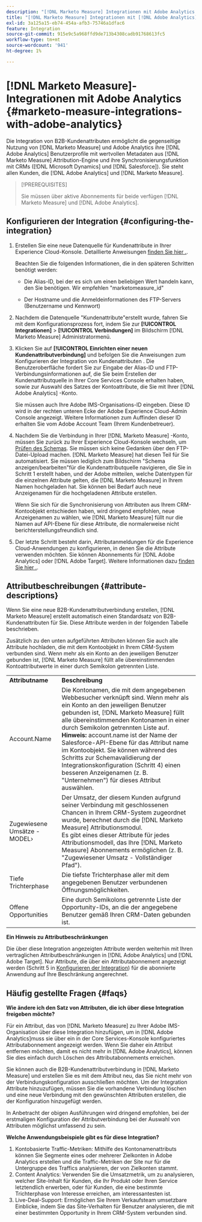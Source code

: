 ```yaml
---
description: "[!DNL Marketo Measure] Integrationen mit Adobe Analytics - [!DNL Marketo Measure]"
title: "[!DNL Marketo Measure] Integrationen mit [!DNL Adobe Analytics]"
exl-id: 3a125a15-eb74-454a-afb3-75746a1dfac6
feature: Integration
source-git-commit: 915e9c5a968ffd9de713b4308cadb91768613fc5
workflow-type: tm+mt
source-wordcount: '941'
ht-degree: 1%

---
```


# [!DNL Marketo Measure]-Integrationen mit Adobe Analytics {#marketo-measure-integrations-with-adobe-analytics}

Die Integration von B2B-Kundenattributen ermöglicht die gegenseitige Nutzung von [!DNL Marketo Measure] und Adobe Analytics ihre [!DNL Adobe Analytics] Benutzerprofile mit wertvollen Metadaten aus [!DNL Marketo Measure] Attribution-Engine und ihre Synchronisierungsfunktion mit CRMs ([!DNL Microsoft Dynamics] und [!DNL Salesforce]). Sie steht allen Kunden, die [!DNL Adobe Analytics] und [!DNL Marketo Measure].

>[!PREREQUISITES]
>
>Sie müssen über aktive Abonnements für beide verfügen [!DNL Marketo Measure] und [!DNL Adobe Analytics].

## Konfigurieren der Integration {#configuring-the-integration}

1. Erstellen Sie eine neue Datenquelle für Kundenattribute in Ihrer Experience Cloud-Konsole. Detaillierte Anweisungen [finden Sie hier .](https://experienceleague.adobe.com/docs/core-services/interface/services/customer-attributes/t-crs-usecase.html?lang=de).

   Beachten Sie die folgenden Informationen, die in den späteren Schritten benötigt werden:

   * Die Alias-ID, bei der es sich um einen beliebigen Wert handeln kann, den Sie benötigen. Wir empfehlen &quot;marketomeasure_id&quot;

   * Der Hostname und die Anmeldeinformationen des FTP-Servers (Benutzername und Kennwort)

1. Nachdem die Datenquelle &quot;Kundenattribute&quot;erstellt wurde, fahren Sie mit dem Konfigurationsprozess fort, indem Sie zur **[!UICONTROL Integrationen]** > **[!UICONTROL Verbindungen]** im Bildschirm [!DNL Marketo Measure] Administratormenü.

1. Klicken Sie auf **[!UICONTROL Einrichten einer neuen Kundenattributverbindung]** und befolgen Sie die Anweisungen zum Konfigurieren der Integration von Kundenattributen . Die Benutzeroberfläche fordert Sie zur Eingabe der Alias-ID und FTP-Verbindungsinformationen auf, die Sie beim Erstellen der Kundenattributquelle in Ihrer Core Services Console erhalten haben, sowie zur Auswahl des Satzes der Kontoattribute, die Sie mit Ihrer [!DNL Adobe Analytics] -Konto.

   Sie müssen auch Ihre Adobe IMS-Organisations-ID eingeben. Diese ID wird in der rechten unteren Ecke der Adobe Experience Cloud-Admin Console angezeigt. Weitere Informationen zum Auffinden dieser ID erhalten Sie vom Adobe Account Team (Ihrem Kundenbetreuer).

1. Nachdem Sie die Verbindung in Ihrer [!DNL Marketo Measure] -Konto, müssen Sie zurück zu Ihrer Experience Cloud-Konsole wechseln, um [Prüfen des Schemas](https://experienceleague.adobe.com/docs/core-services/interface/services/customer-attributes/validate-schema.html?lang=en). Sie müssen sich keine Gedanken über den FTP-Datei-Upload machen. [!DNL Marketo Measure] hat diesen Teil für Sie automatisiert. Sie müssen lediglich zum Bildschirm &quot;Schema anzeigen/bearbeiten&quot;für die Kundenattributquelle navigieren, die Sie in Schritt 1 erstellt haben, und der Adobe mitteilen, welche Datentypen für die einzelnen Attribute gelten, die [!DNL Marketo Measure] in Ihrem Namen hochgeladen hat. Sie können bei Bedarf auch neue Anzeigenamen für die hochgeladenen Attribute erstellen.

   Wenn Sie sich für die Synchronisierung von Attributen aus Ihrem CRM-Kontoobjekt entschieden haben, wird dringend empfohlen, neue Anzeigenamen zu wählen, wie [!DNL Marketo Measure] füllt nur die Namen auf API-Ebene für diese Attribute, die normalerweise nicht berichterstellungsfreundlich sind.

1. Der letzte Schritt besteht darin, Attributanmeldungen für die Experience Cloud-Anwendungen zu konfigurieren, in denen Sie die Attribute verwenden möchten. Sie können Abonnements für [!DNL Adobe Analytics] oder [!DNL Adobe Target].  Weitere Informationen dazu [finden Sie hier .](https://experienceleague.adobe.com/docs/core-services/interface/customer-attributes/subscription.html).

## Attributbeschreibungen {#attribute-descriptions}

Wenn Sie eine neue B2B-Kundenattributverbindung erstellen, [!DNL Marketo Measure] erstellt automatisch einen Standardsatz von B2B-Kundenattributen für Sie. Diese Attribute werden in der folgenden Tabelle beschrieben.

Zusätzlich zu den unten aufgeführten Attributen können Sie auch alle Attribute hochladen, die mit dem Kontoobjekt in Ihrem CRM-System verbunden sind. Wenn mehr als ein Konto an den jeweiligen Benutzer gebunden ist, [!DNL Marketo Measure] füllt alle übereinstimmenden Kontoattributwerte in einer durch Semikolon getrennten Liste.

<table> 
 <colgroup> 
  <col> 
  <col> 
 </colgroup> 
 <tbody> 
  <tr> 
   <td><b>Attributname</b></td> 
   <td><b>Beschreibung</b></td>
  </tr> 
  <tr> 
   <td>Account.Name</td> 
   <td>Die Kontonamen, die mit dem angegebenen Webbesucher verknüpft sind. Wenn mehr als ein Konto an den jeweiligen Benutzer gebunden ist, [!DNL Marketo Measure] füllt alle übereinstimmenden Kontonamen in einer durch Semikolon getrennten Liste auf.<br/>
   <strong>Hinweis:</strong> account.name ist der Name der Salesforce-API-Ebene für das Attribut name im Kontoobjekt. Sie können während des Schritts zur Schemavalidierung der Integrationskonfiguration (Schritt 4) einen besseren Anzeigenamen (z. B. "Unternehmen") für dieses Attribut auswählen.</td>
  </tr>
  <tr> 
   <td>Zugewiesene Umsätze - MODEL›</td> 
   <td>Der Umsatz, der diesem Kunden aufgrund seiner Verbindung mit geschlossenen Chancen in Ihrem CRM-System zugeordnet wurde, berechnet durch die [!DNL Marketo Measure] Attributionsmodul.<br/>
   Es gibt eines dieser Attribute für jedes Attributionsmodell, das Ihre [!DNL Marketo Measure] Abonnements ermöglichen (z. B. "Zugewiesener Umsatz - Vollständiger Pfad").</td>
  </tr>
  <tr> 
   <td>Tiefe Trichterphase</td> 
   <td>Die tiefste Trichterphase aller mit dem angegebenen Benutzer verbundenen Öffnungsmöglichkeiten.</td>
  </tr>
  <tr> 
   <td>Offene Opportunities</td> 
   <td>Eine durch Semikolons getrennte Liste der Opportunity-IDs, an die der angegebene Benutzer gemäß Ihren CRM-Daten gebunden ist.</td>
  </tr> 
 </tbody> 
</table>

**Ein Hinweis zu Attributbeschränkungen**

Die über diese Integration angezeigten Attribute werden weiterhin mit Ihren vertraglichen Attributbeschränkungen in [!DNL Adobe Analytics] und [!DNL Adobe Target]. Nur Attribute, die über ein Attributabonnement angezeigt werden (Schritt 5 in [Konfigurieren der Integration](#configuring-the-integration)) für die abonnierte Anwendung auf Ihre Beschränkung angerechnet.

## Häufig gestellte Fragen {#faqs}

**Wie ändere ich den Satz von Attributen, die ich über diese Integration freigeben möchte?**

Für ein Attribut, das von [!DNL Marketo Measure] zu Ihrer Adobe IMS-Organisation über diese Integration hinzufügen, um in [!DNL Adobe Analytics]muss sie über ein in der Core Services-Konsole konfiguriertes Attributabonnement angezeigt werden. Wenn Sie daher ein Attribut entfernen möchten, damit es nicht mehr in [!DNL Adobe Analytics], können Sie dies einfach durch Löschen des Attributabonnements erreichen.

Sie können auch die B2B-Kundenattributverbindung in [!DNL Marketo Measure] und erstellen Sie es mit dem Attribut neu, das Sie nicht mehr von der Verbindungskonfiguration ausschließen möchten. Um der Integration Attribute hinzuzufügen, müssen Sie die vorhandene Verbindung löschen und eine neue Verbindung mit den gewünschten Attributen erstellen, die der Konfiguration hinzugefügt werden.

In Anbetracht der obigen Ausführungen wird dringend empfohlen, bei der erstmaligen Konfiguration der Attributverbindung bei der Auswahl von Attributen möglichst umfassend zu sein.

**Welche Anwendungsbeispiele gibt es für diese Integration?**

1. Kontobasierte Traffic-Metriken: Mithilfe des Kontonamenattributs können Sie Segmente eines oder mehrerer Zielkonten in Adobe Analytics erstellen und die Traffic-Metriken der Site nur für die Untergruppe des Traffics analysieren, der von Zielkonten stammt.
1. Content Analytics: Verwenden Sie die Umsatzmetrik, um zu analysieren, welcher Site-Inhalt für Kunden, die Ihr Produkt oder Ihren Service letztendlich erwerben, oder für Kunden, die eine bestimmte Trichterphase von Interesse erreichen, am interessantesten ist.
1. Live-Deal-Support: Ermöglichen Sie Ihrem Verkaufsteam umsetzbare Einblicke, indem Sie das Site-Verhalten für Benutzer analysieren, die mit einer bestimmten Opportunity in Ihrem CRM-System verbunden sind.
